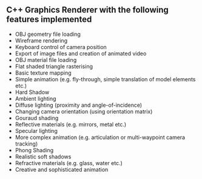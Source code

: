 ## C++ Graphics Renderer with the following features implemented
- OBJ geometry file loading
- Wireframe rendering
- Keyboard control of camera position
- Export of image files and creation of animated video
- OBJ material file loading
- Flat shaded triangle rasterising
- Basic texture mapping
- Simple animation (e.g. fly-through, simple translation of model elements etc.)
- Hard Shadow
- Ambient lighting
- Diffuse lighting (proximity and angle-of-incidence)
- Changing camera orientation (using orientation matrix)
- Gouraud shading
- Reflective materials (e.g. mirrors, metal etc.)
- Specular lighting
- More complex animation (e.g. articulation or multi-waypoint camera tracking)
- Phong Shading
- Realistic soft shadows
- Refractive materials (e.g. glass, water etc.)
- Creative and sophisticated animation
